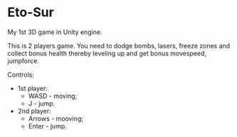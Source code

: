# Eto-Sur
My 1st 3D game in Unity engine.

This is 2 players game. You need to dodge bombs, lasers, freeze zones and collect bonus health
thereby leveling up and get bonus movespeed, jumpforce.

Controls:
- 1st player:
  - WASD - moving;
  - J - jump.
- 2nd player:
  - Arrows - mooving;
  - Enter - jump.
